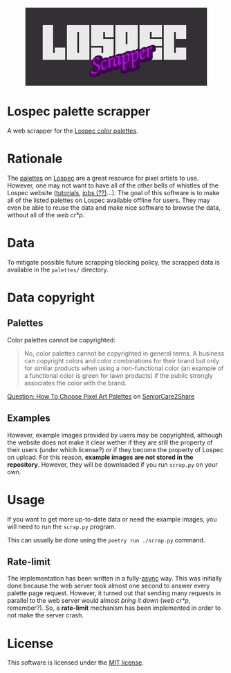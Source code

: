 <p align="center">
  <img alt="Logo" src="docs/logo.png">
</p>

# Lospec palette scrapper

A web scrapper for the [Lospec color palettes](https://lospec.com/palette-list).

# Rationale

The [palettes](https://lospec.com/palette-list) on [Lospec](https://lospec.com/) are a great resource for pixel artists to use. However, one may not want to have all of the other bells of whistles of the Lospec website ([tutorials](https://lospec.com/pixel-art-tutorials), [jobs (??)](https://lospec.com/jobs)…). The goal of this software is to make all of the listed palettes on Lospec available offline for users. They may even be able to reuse the data and make nice software to browse the data, without all of the *web cr\*p*.

# Data

To mitigate possible future scrapping blocking policy, the scrapped data is available in the `palettes/` directory.

# Data copyright

## Palettes

Color palettes cannot be copyrighted:

> No, color palettes cannot be copyrighted in general terms. A business can copyright colors and color combinations for their brand but only for similar products when using a non-functional color (an example of a functional color is green for lawn products) if the public strongly associates the color with the brand.

[Question: How To Choose Pixel Art Palettes](https://www.seniorcare2share.com/how-to-choose-pixel-art-palettes/#Are_color_palettes_copyrighted) on [SeniorCare2Share](https://www.seniorcare2share.com/)

## Examples

However, example images provided by users may be copyrighted, although the website does not make it clear wether if they are still the property of their users (under which license?) or if they become the property of Lospec on upload. For this reason, **example images are not stored in the repository**. However, they will be downloaded if you run `scrap.py` on your own.

# Usage

If you want to get more up-to-date data or need the example images, you will need to run the `scrap.py` program.

This can usually be done using the `poetry run ./scrap.py` command.

## Rate-limit

The implementation has been written in a fully-[async](https://docs.python.org/3/library/asyncio.html) way. This was initially done because the web server took almost one second to answer every palette page request. However, it turned out that sending many requests in parallel to the web server would almost *bring it down* (*web cr\*p*, remember?). So, a **rate-limit** mechanism has been implemented in order to not make the server crash.

# License

This software is licensed under the [MIT license](LICENSES/MIT.txt).